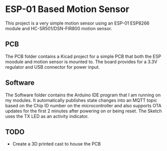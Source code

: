 # ESP-01 Based Motion Sensor

This project is a very simple motion sensor using an ESP-01 ESP8266 module and HC-SR501/DSN-FIR800 motion sensor.

## PCB

The PCB folder contains a Kicad project for a simple PCB that both the ESP moodule and motion sensor is mounted to. The board provides for a 3.3V regulator and USB connector for power input.

## Software

The Software folder contains the Arduino IDE program that I am running on my modules. It automatically publishes state changes into an MQTT topic based on the Chip ID number on the microcontroller and also supports OTA updates for the first 2 minutes after powering on or being reset. The Sketch uses the TX LED as an activity indicator.

## TODO

* Create a 3D printed cast to house the PCB